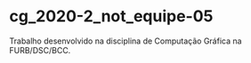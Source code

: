 # cg_2020-2_not_equipe-05
Trabalho desenvolvido na disciplina de Computação Gráfica na FURB/DSC/BCC.
